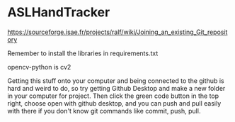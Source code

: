 # ASLHandTracker

https://sourceforge.isae.fr/projects/ralf/wiki/Joining_an_existing_Git_repository

Remember to install the libraries in requirements.txt

opencv-python is cv2

Getting this stuff onto your computer and being connected to the github is hard and weird to do, so try getting Github Desktop and make a new folder in your computer for project. Then click the green code button in the top right, choose open with github desktop, and you can push and pull easily with there if you don't know git commands like commit, push, pull.

